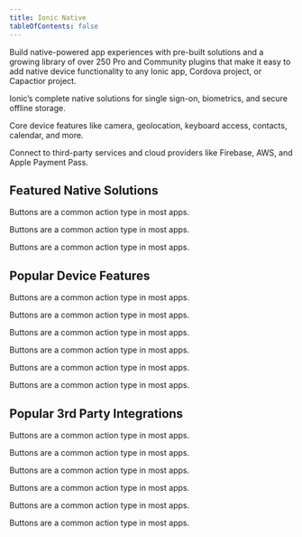 ```yaml
---
title: Ionic Native
tableOfContents: false
---
```

<p class='intro'>Build native-powered app experiences with pre-built solutions and a growing library of over 250 Pro and Community plugins that make it easy to add native device functionality to any Ionic app, Cordova project, or Capactior project.</p>

<docs-cards class="static-width">
  <docs-card size="lg" header="Native solutions" href="" icon="/docs/assets/icons/face-id-icon.png">
    <p>Ionic’s complete native solutions for  single sign-on, biometrics, and secure offline storage.</p>
  </docs-card>
  <docs-card size="lg" header="Core Device Features" href="" icon="/docs/assets/icons/camera-icon.png">
    <p>Core device features like camera, geolocation, keyboard access, contacts, calendar, and more.</p>
  </docs-card>
  <docs-card size="lg" header="3rd Party Integrations" href="" icon="/docs/assets/icons/aws-amplify-icon.png">
    <p>Connect to third-party services and cloud providers like Firebase, AWS, and Apple Payment Pass.</p>
  </docs-card>
</docs-cards>

## Featured Native Solutions

<docs-item-list class="static-width">
  <docs-item header="Identity Vault" href="/docs/enterprise/identity-vault" icon="/docs/assets/icons/logo-identity-vault.png" rounded="false">
    <p>Buttons are a common action type in most apps.</p>
  </docs-item>

  <docs-item header="Auth Connect" href="/docs/enterprise/auth-connect" icon="/docs/assets/icons/logo-auth-connect.png" rounded="false">
    <p>Buttons are a common action type in most apps.</p>
  </docs-item>

  <docs-item header="Secure Storage" href="/docs/enterprise/offline-storage" icon="/docs/assets/icons/logo-offline-storage.png" rounded="false">
    <p>Buttons are a common action type in most apps.</p>
  </docs-item>
</docs-item-list>

## Popular Device Features

<docs-item-list class="static-width">
  <docs-item header="Camera" href="/docs/enterprise/camera" icon="/docs/assets/icons/camera-icon.png">
    <p>Buttons are a common action type in most apps.</p>
  </docs-item>
  
  <docs-item header="Keyboard" href="/docs/enterprise/keyboard" icon="/docs/assets/icons/keyboard-icon.png">
    <p>Buttons are a common action type in most apps.</p>
  </docs-item>
  
  <docs-item header="Calendar" href="/docs/enterprise/calendar" icon="/docs/assets/icons/calendar-icon.png">
    <p>Buttons are a common action type in most apps.</p>
  </docs-item>

  <docs-item header="Contacts" href="/docs/enterprise/contacts" icon="/docs/assets/icons/contacts-icon.png">
    <p>Buttons are a common action type in most apps.</p>
  </docs-item>

  <docs-item header="Geolocation" href="/docs/enterprise/geolocation" icon="/docs/assets/icons/geolocation-icon.png">
    <p>Buttons are a common action type in most apps.</p>
  </docs-item>

  <docs-item header="File" href="/docs/enterprise/filesystem" icon="/docs/assets/icons/file-icon.png">
    <p>Buttons are a common action type in most apps.</p>
  </docs-item>
</docs-item-list>

## Popular 3rd Party Integrations

<docs-item-list class="static-width">

  <docs-item header="Firebase" href="/docs/native/firebase" icon="/docs/assets/icons/firebase-icon.png">
    <p>Buttons are a common action type in most apps.</p>
  </docs-item>

  <docs-item header="AWS Amplify" href="/docs/enterprise/aws-amplify" icon="/docs/assets/icons/aws-amplify-icon.png">
    <p>Buttons are a common action type in most apps.</p>
  </docs-item>

  <docs-item header="Couchbase" href="/docs/enterprise/couchbase-lite" icon="/docs/assets/icons/couchbase-icon.png">
    <p>Buttons are a common action type in most apps.</p>
  </docs-item>

  <docs-item header="Apple Payment Pass" href="/docs/enterprise/apple-payment-pass" icon="/docs/assets/icons/apple-wallet-icon.png">
    <p>Buttons are a common action type in most apps.</p>
  </docs-item>

  <docs-item header="Facebook" href="/docs/native/facebook" icon="/docs/assets/icons/facebook-icon.png">
    <p>Buttons are a common action type in most apps.</p>
  </docs-item>

  <docs-item header="Instagram" href="/docs/native/instagram" icon="/docs/assets/icons/instagram-icon.png">
    <p>Buttons are a common action type in most apps.</p>
  </docs-item>
</docs-item-list>
